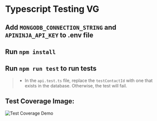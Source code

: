 # Typescript Testing VG

## Add ```MONGODB_CONNECTION_STRING``` and ```APININJA_API_KEY``` to .env file

## Run ```npm install```

## Run ```npm run test``` to run tests

> - In the `api.test.ts` file, replace the `testContactId` with one that exists in the database. Otherwise, the test will fail.


## Test Coverage Image:
![Test Coverage Demo](./github-img/test-coverage-demo.png)
